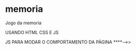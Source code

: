# memoria
Jogo da memoria 

USANDO HTML CSS E JS 

JS PARA MODAR O COMPORTAMENTO DA PÁGINA ****-->>
